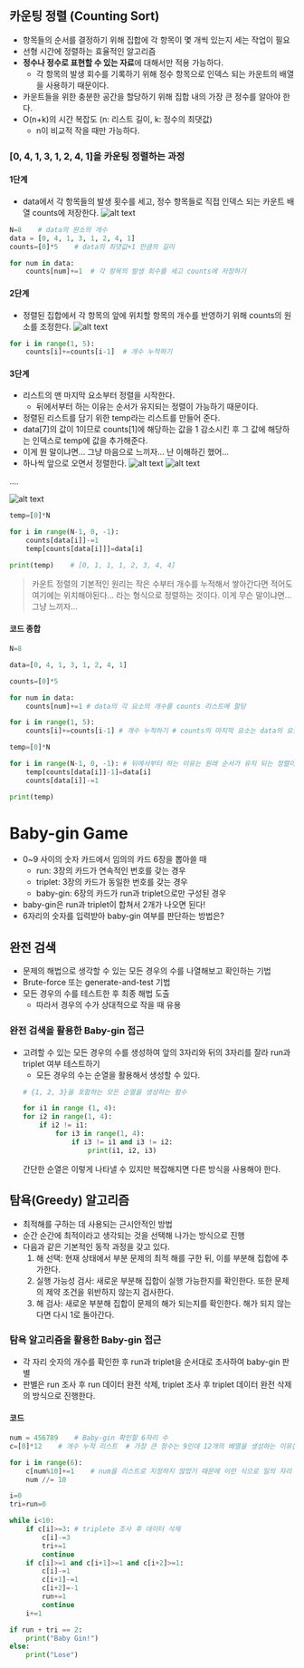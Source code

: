 ## 카운팅 정렬 (Counting Sort)
- 항목들의 순서를 결정하기 위해 집합에 각 항목이 몇 개씩 있는지 세는 작업이 필요
- 선형 시간에 정렬하는 효율적인 알고리즘
- **정수나 정수로 표현할 수 있는 자료**에 대해서만 적용 가능하다.
    - 각 항목의 발생 회수를 기록하기 위해 정수 항목으로 인덱스 되는 카운트의 배열을 사용하기 때문이다.
- 카운트들을 위한 충분한 공간을 할당하기 위해 집합 내의 가장 큰 정수를 알아야 한다.
- O(n+k)의 시간 복잡도 (n: 리스트 길이, k: 정수의 최댓값)
    - n이 비교적 작을 때만 가능하다.

### [0, 4, 1, 3, 1, 2, 4, 1]을 카운팅 정렬하는 과정

#### 1단계
- data에서 각 항목들의 발생 횟수를 세고, 정수 항목들로 직접 인덱스 되는 카운트 배열 counts에 저장한다.
![alt text](image-12.png)
```python
N=8    # data의 원소의 개수
data = [0, 4, 1, 3, 1, 2, 4, 1]
counts=[0]*5    # data의 최댓값+1 만큼의 길이

for num in data:
    counts[num]+=1  # 각 항목의 발생 회수를 세고 counts에 저장하기
```

#### 2단계
- 정렬된 집합에서 각 항목의 앞에 위치할 항목의 개수를 반영하기 위해 counts의 원소를 조정한다.
![alt text](image-13.png)
```python
for i in range(1, 5):
    counts[i]+=counts[i-1]  # 개수 누적하기
```

#### 3단계
- 리스트의 맨 마지막 요소부터 정렬을 시작한다.
    - 뒤에서부터 하는 이유는 순서가 유지되는 정렬이 가능하기 때문이다.
- 정렬된 리스트를 담기 위한 temp라는 리스트를 만들어 준다.
- data[7]의 값이 1이므로 counts[1]에 해당하는 값을 1 감소시킨 후 그 값에 해당하는 인덱스로 temp에 값을 추가해준다.
- 이게 뭔 말이냐면... 그냥 마음으로 느끼자... 난 이해하긴 했어...
- 하나씩 앞으로 오면서 정렬한다.
![alt text](image-14.png)
![alt text](image-15.png)

....

![alt text](image-16.png)

```python
temp=[0]*N

for i in range(N-1, 0, -1):
    counts[data[i]]-=1
    temp[counts[data[i]]]=data[i]

print(temp)    # [0, 1, 1, 1, 2, 3, 4, 4]
```

> 카운트 정렬의 기본적인 원리는 작은 수부터 개수를 누적해서 쌓아간다면 적어도 여기에는 위치해야된다... 라는 형식으로 정렬하는 것이다. 이게 무슨 말이냐면... 그냥 느끼자...

#### 코드 종합
```python
N=8

data=[0, 4, 1, 3, 1, 2, 4, 1]

counts=[0]*5

for num in data:
    counts[num]+=1 # data의 각 요소의 개수를 counts 리스트에 할당

for i in range(1, 5):
    counts[i]+=counts[i-1] # 개수 누적하기 # counts의 마지막 요소는 data의 요소 개수

temp=[0]*N

for i in range(N-1, 0, -1): # 뒤에서부터 하는 이유는 원래 순서가 유지 되는 정렬이 가능하기 때문에
    temp[counts[data[i]]-1]=data[i]
    counts[data[i]]-=1

print(temp)
```
# Baby-gin Game
- 0~9 사이의 숫자 카드에서 임의의 카드 6장을 뽑아쓸 때
    - run: 3장의 카드가 연속적인 번호를 갖는 경우
    - triplet: 3장의 카드가 동일한 번호를 갖는 경우
    - baby-gin: 6장의 카드가 run과 triplet으로만 구성된 경우
- baby-gin은 run과 triplet이 합쳐서 2개가 나오면 된다!
- 6자리의 숫자를 입력받아 baby-gin 여부를 판단하는 방법은?

## 완전 검색
- 문제의 해법으로 생각할 수 있는 모든 경우의 수를 나열해보고 확인하는 기법
- Brute-force 또는 generate-and-test 기법
- 모든 경우의 수를 테스트한 후 최종 해법 도출
    - 따라서 경우의 수가 상대적으로 작을 때 유용

### 완전 검색을 활용한 Baby-gin 접근
- 고려할 수 있는 모든 경우의 수를 생성하여 앞의 3자리와 뒤의 3자리를 잘라 run과 triplet 여부 테스트하기
    - 모든 경우의 수는 순열을 활용해서 생성할 수 있다.
    ```python
    # {1, 2, 3}을 포함하는 모든 순열을 생성하는 함수

    for i1 in range (1, 4):
    for i2 in range(1, 4):
        if i2 != i1:
            for i3 in range(1, 4):
                if i3 != i1 and i3 != i2:
                    print(i1, i2, i3)
    ```
    간단한 순열은 이렇게 나타낼 수 있지만 복잡해지면 다른 방식을 사용해야 한다.

## 탐욕(Greedy) 알고리즘
- 최적해를 구하는 데 사용되는 근시안적인 방법
- 순간 순간에 최적이라고 생각되는 것을 선택해 나가는 방식으로 진행
- 다음과 같은 기본적인 동작 과정을 갖고 있다.
    1. 해 선택: 현재 상태에서 부분 문제의 최적 해를 구한 뒤, 이를 부분해 집합에 추가한다.
    2. 실행 가능성 검사: 새로운 부분해 집합이 실행 가능한지를 확인한다. 또한 문제의 제약 조건을 위반하지 않는지 검사한다.
    3. 해 검사: 새로운 부분해 집합이 문제의 해가 되는지를 확인한다. 해가 되지 않는다면 다시 1로 돌아간다.

### 탐욕 알고리즘을 활용한 Baby-gin 접근
- 각 자리 숫자의 개수를 확인한 후 run과 triplet을 순서대로 조사하여 baby-gin 판별
- 판별은 run 조사 후 run 데이터 완전 삭제, triplet 조사 후 triplet 데이터 완전 삭제 의 방식으로 진행한다.

#### 코드
```python
num = 456789    # Baby-gin 확인할 6자리 수
c=[0]*12    # 개수 누적 리스트  # 가장 큰 정수는 9인데 12개의 배열을 생성하는 이유는 혹시 모르니까...

for i in range(6):
    c[num%10]+=1    # num을 리스트로 지정하지 않았기 때문에 이런 식으로 일의 자리 숫자부터 확인을 해준다.
    num //= 10

i=0
tri=run=0

while i<10:
    if c[i]>=3: # triplete 조사 후 데이터 삭제
        c[i]-=3
        tri+=1
        continue
    if c[i]>=1 and c[i+1]>=1 and c[i+2]>=1:
        c[i]-=1
        c[i+1]-=1
        c[i+2]=-1
        run+=1
        continue
    i+=1

if run + tri == 2:
    print("Baby Gin!")
else:
    print("Lose")
```